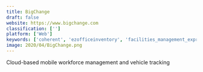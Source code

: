 ```yaml
---
title: BigChange
draft: false 
website: https://www.bigchange.com
classification: ['']
platform: ['Web']
keywords: ['coherent', 'ezofficeinventory', 'facilities_management_express_(fmx)', 'field_force_tracker', 'fiix', 'hippo_cmms', 'housecall_pro', 'jonas', 'kickserv', 'maintenance_care', 'maintenance_connection', 'malvee_jobber', 'prontoforms', 'razorsync', 'servicetitan', 'smart_service', 'tasker', 'tradify', 'eworkorders']
image: 2020/04/BigChange.png
---
```

Cloud-based mobile workforce management and vehicle tracking